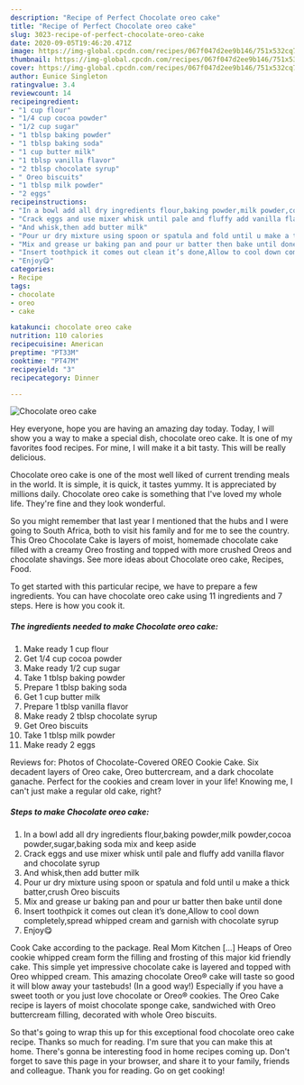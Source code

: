 ```yaml
---
description: "Recipe of Perfect Chocolate oreo cake"
title: "Recipe of Perfect Chocolate oreo cake"
slug: 3023-recipe-of-perfect-chocolate-oreo-cake
date: 2020-09-05T19:46:20.471Z
image: https://img-global.cpcdn.com/recipes/067f047d2ee9b146/751x532cq70/chocolate-oreo-cake-recipe-main-photo.jpg
thumbnail: https://img-global.cpcdn.com/recipes/067f047d2ee9b146/751x532cq70/chocolate-oreo-cake-recipe-main-photo.jpg
cover: https://img-global.cpcdn.com/recipes/067f047d2ee9b146/751x532cq70/chocolate-oreo-cake-recipe-main-photo.jpg
author: Eunice Singleton
ratingvalue: 3.4
reviewcount: 14
recipeingredient:
- "1 cup flour"
- "1/4 cup cocoa powder"
- "1/2 cup sugar"
- "1 tblsp baking powder"
- "1 tblsp baking soda"
- "1 cup butter milk"
- "1 tblsp vanilla flavor"
- "2 tblsp chocolate syrup"
- " Oreo biscuits"
- "1 tblsp milk powder"
- "2 eggs"
recipeinstructions:
- "In a bowl add all dry ingredients flour,baking powder,milk powder,cocoa powder,sugar,baking soda mix and keep aside"
- "Crack eggs and use mixer whisk until pale and fluffy add vanilla flavor and chocolate syrup"
- "And whisk,then add butter milk"
- "Pour ur dry mixture using spoon or spatula and fold until u make a thick batter,crush Oreo biscuits"
- "Mix and grease ur baking pan and pour ur batter then bake until done"
- "Insert toothpick it comes out clean it’s done,Allow to cool down completely,spread whipped cream and garnish with chocolate syrup"
- "Enjoy😋"
categories:
- Recipe
tags:
- chocolate
- oreo
- cake

katakunci: chocolate oreo cake 
nutrition: 110 calories
recipecuisine: American
preptime: "PT33M"
cooktime: "PT47M"
recipeyield: "3"
recipecategory: Dinner

---
```



![Chocolate oreo cake](https://img-global.cpcdn.com/recipes/067f047d2ee9b146/751x532cq70/chocolate-oreo-cake-recipe-main-photo.jpg)

Hey everyone, hope you are having an amazing day today. Today, I will show you a way to make a special dish, chocolate oreo cake. It is one of my favorites food recipes. For mine, I will make it a bit tasty. This will be really delicious.

Chocolate oreo cake is one of the most well liked of current trending meals in the world. It is simple, it is quick, it tastes yummy. It is appreciated by millions daily. Chocolate oreo cake is something that I've loved my whole life. They're fine and they look wonderful.

So you might remember that last year I mentioned that the hubs and I were going to South Africa, both to visit his family and for me to see the country. This Oreo Chocolate Cake is layers of moist, homemade chocolate cake filled with a creamy Oreo frosting and topped with more crushed Oreos and chocolate shavings. See more ideas about Chocolate oreo cake, Recipes, Food.


To get started with this particular recipe, we have to prepare a few ingredients. You can have chocolate oreo cake using 11 ingredients and 7 steps. Here is how you cook it.

<!--inarticleads1-->

##### The ingredients needed to make Chocolate oreo cake:

1. Make ready 1 cup flour
1. Get 1/4 cup cocoa powder
1. Make ready 1/2 cup sugar
1. Take 1 tblsp baking powder
1. Prepare 1 tblsp baking soda
1. Get 1 cup butter milk
1. Prepare 1 tblsp vanilla flavor
1. Make ready 2 tblsp chocolate syrup
1. Get  Oreo biscuits
1. Take 1 tblsp milk powder
1. Make ready 2 eggs


Reviews for: Photos of Chocolate-Covered OREO Cookie Cake. Six decadent layers of Oreo cake, Oreo buttercream, and a dark chocolate ganache. Perfect for the cookies and cream lover in your life! Knowing me, I can&#39;t just make a regular old cake, right? 

<!--inarticleads2-->

##### Steps to make Chocolate oreo cake:

1. In a bowl add all dry ingredients flour,baking powder,milk powder,cocoa powder,sugar,baking soda mix and keep aside
1. Crack eggs and use mixer whisk until pale and fluffy add vanilla flavor and chocolate syrup
1. And whisk,then add butter milk
1. Pour ur dry mixture using spoon or spatula and fold until u make a thick batter,crush Oreo biscuits
1. Mix and grease ur baking pan and pour ur batter then bake until done
1. Insert toothpick it comes out clean it’s done,Allow to cool down completely,spread whipped cream and garnish with chocolate syrup
1. Enjoy😋


Cook Cake according to the package. Real Mom Kitchen […] Heaps of Oreo cookie whipped cream form the filling and frosting of this major kid friendly cake. This simple yet impressive chocolate cake is layered and topped with Oreo whipped cream. This amazing chocolate Oreo® cake will taste so good it will blow away your tastebuds! (In a good way!) Especially if you have a sweet tooth or you just love chocolate or Oreo® cookies. The Oreo Cake recipe is layers of moist chocolate sponge cake, sandwiched with Oreo buttercream filling, decorated with whole Oreo biscuits. 

So that's going to wrap this up for this exceptional food chocolate oreo cake recipe. Thanks so much for reading. I'm sure that you can make this at home. There's gonna be interesting food in home recipes coming up. Don't forget to save this page in your browser, and share it to your family, friends and colleague. Thank you for reading. Go on get cooking!
